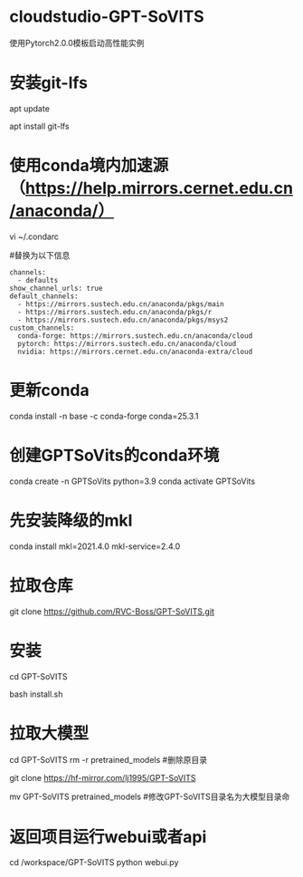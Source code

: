 # cloudstudio-GPT-SoVITS

使用Pytorch2.0.0模板启动高性能实例

# 安装git-lfs

apt update

apt install git-lfs

# 使用conda境内加速源（https://help.mirrors.cernet.edu.cn/anaconda/）
vi ~/.condarc

#替换为以下信息
```
channels:
  - defaults
show_channel_urls: true
default_channels:
  - https://mirrors.sustech.edu.cn/anaconda/pkgs/main
  - https://mirrors.sustech.edu.cn/anaconda/pkgs/r
  - https://mirrors.sustech.edu.cn/anaconda/pkgs/msys2
custom_channels:
  conda-forge: https://mirrors.sustech.edu.cn/anaconda/cloud
  pytorch: https://mirrors.sustech.edu.cn/anaconda/cloud
  nvidia: https://mirrors.cernet.edu.cn/anaconda-extra/cloud
```
# 更新conda
conda install -n base -c conda-forge conda=25.3.1

# 创建GPTSoVits的conda环境
conda create -n GPTSoVits python=3.9
conda activate GPTSoVits
# 先安装降级的mkl
conda install mkl=2021.4.0 mkl-service=2.4.0

# 拉取仓库
git clone https://github.com/RVC-Boss/GPT-SoVITS.git

# 安装

cd GPT-SoVITS

bash install.sh

# 拉取大模型
cd GPT-SoVITS
rm -r pretrained_models #删除原目录

git clone https://hf-mirror.com/lj1995/GPT-SoVITS

mv GPT-SoVITS pretrained_models #修改GPT-SoVITS目录名为大模型目录命

# 返回项目运行webui或者api
cd /workspace/GPT-SoVITS
python webui.py


